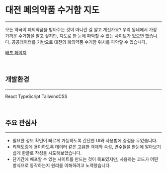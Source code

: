 # 대전 폐의약품 수거함 지도
---
모든 약국이 폐의약품을 받아주는 것이 아니란 걸 알고 계신가요? 
우리 동네에서 가장 가까운 수거함을 알고 싶지만, 지도로 한 눈에 파악할 수 있는 사이트가 있으면 했습니다.
공공데이터를 기반으로 대전의 폐의약품 수거함 위치를 파악할 수 있습니다.

[배포 페이지](https://daejeon-medicine-box-map.vercel.app/)

</br>


## 개발환경
---
React
TypeScript
TailwindCSS

</br>

## 주요 관심사
---
- 필요한 정보 확인이 빠르게 가능하도록 간단한 UI와 사용법에 중점을 두었습니다.
- 리팩토링에 용이하도록 데이터 같은 고유한 객체와 속성, 변수들을 한눈에 알아보기 쉽게 한글로 작성을 시도해보았습니다.
- 단기간에 배포할 수 있는 사이트를 만드는 것이 목표였지만, 사용하는 코드가 어떤 방식으로 동작하는지 원리를 이해하려고 노력했습니다.
